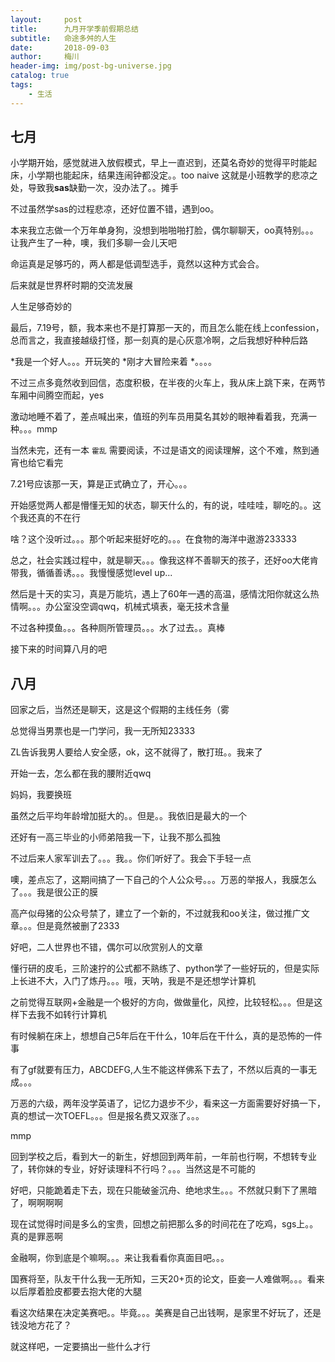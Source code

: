 ```yaml
---
layout:     post
title:      九月开学季前假期总结
subtitle:   命途多舛的人生
date:       2018-09-03
author:     梅川
header-img: img/post-bg-universe.jpg
catalog: true
tags:
    - 生活
---
```

## 七月

小学期开始，感觉就进入放假模式，早上一直迟到，还莫名奇妙的觉得平时能起床，小学期也能起床，结果连闹钟都没定。。too naive
这就是小班教学的悲凉之处，导致我**sas**缺勤一次，没办法了。。摊手

不过虽然学sas的过程悲凉，还好位置不错，遇到oo。

本来我立志做一个万年单身狗，没想到啪啪啪打脸，偶尔聊聊天，oo真特别。。。让我产生了一种，噢，我们多聊一会儿天吧

命运真是足够巧的，两人都是低调型选手，竟然以这种方式会合。

后来就是世界杯时期的交流发展

人生足够奇妙的

最后，7.19号，额，我本来也不是打算那一天的，而且怎么能在线上confession，总而言之，我直接越级打怪，那一刻真的是心灰意冷啊，之后我想好种种后路

*我是一个好人。。。开玩笑的
*刚才大冒险来着
*。。。。

不过三点多竟然收到回信，态度积极，在半夜的火车上，我从床上跳下来，在两节车厢中间腾空而起，yes

激动地睡不着了，差点喊出来，值班的列车员用莫名其妙的眼神看着我，充满一种。。。mmp

当然未完，还有一本 `霍乱` 需要阅读，不过是语文的阅读理解，这个不难，熬到通宵也给它看完

7.21号应该那一天，算是正式确立了，开心。。。

开始感觉两人都是懵懂无知的状态，聊天什么的，有的说，哇哇哇，聊吃的。。这个我还真的不在行

啥？这个没听过。。。那个听起来挺好吃的。。。在食物的海洋中遨游233333

总之，社会实践过程中，就是聊天。。。像我这样不善聊天的孩子，还好oo大佬肯带我，循循善诱。。。我慢慢感觉level up...

然后是十天的实习，真是万能坑，遇上了60年一遇的高温，感情沈阳你就这么热情啊。。。办公室没空调qwq，机械式填表，毫无技术含量

不过各种摸鱼。。。各种厕所管理员。。。水了过去。。真棒

接下来的时间算八月的吧
## 八月
回家之后，当然还是聊天，这是这个假期的主线任务（雾

总觉得当男票也是一门学问，我一无所知23333

ZL告诉我男人要给人安全感，ok，这不就得了，散打班。。我来了

开始一去，怎么都在我的腰附近qwq

妈妈，我要换班

虽然之后平均年龄增加挺大的。。但是。。我依旧是最大的一个

还好有一高三毕业的小师弟陪我一下，让我不那么孤独

不过后来人家军训去了。。。我。。你们听好了。我会下手轻一点

噢，差点忘了，这期间搞了一下自己的个人公众号。。。万恶的举报人，我膜怎么了。。。我是很公正的膜 

高产似母猪的公众号禁了，建立了一个新的，不过就我和oo关注，做过推广文章。。。但是竟然被删了2333

好吧，二人世界也不错，偶尔可以欣赏别人的文章

懂行研的皮毛，三阶速拧的公式都不熟练了、python学了一些好玩的，但是实际上长进不大，入门了炼丹。。。哦，天呐，我是不是还想学计算机

之前觉得互联网+金融是一个极好的方向，做做量化，风控，比较轻松。。。但是这样下去我不如转行计算机

有时候躺在床上，想想自己5年后在干什么，10年后在干什么，真的是恐怖的一件事

有了gf就要有压力，ABCDEFG,人生不能这样佛系下去了，不然以后真的一事无成。。。

万恶的六级，两年没学英语了，记忆力退步不少，看来这一方面需要好好搞一下，真的想试一次TOEFL。。。但是报名费又双涨了。。。

mmp

回到学校之后，看到大一的新生，好想回到两年前，一年前也行啊，不想转专业了，转你妹的专业，好好读理科不行吗？。。。当然这是不可能的

好吧，只能跪着走下去，现在只能破釜沉舟、绝地求生。。。不然就只剩下了黑暗了，啊啊啊啊

现在试觉得时间是多么的宝贵，回想之前把那么多的时间花在了吃鸡，sgs上。。真的是罪恶啊

金融啊，你到底是个嘛啊。。。来让我看看你真面目吧。。。

国赛将至，队友干什么我一无所知，三天20+页的论文，臣妾一人难做啊。。。看来以后厚着脸皮都要去抱大佬的大腿

看这次结果在决定美赛吧。。毕竟。。。美赛是自己出钱啊，是家里不好玩了，还是钱没地方花了？

就这样吧，一定要搞出一些什么才行
